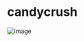 # candycrush
![image](https://user-images.githubusercontent.com/116159892/197177911-59935c7c-4380-4df8-9f75-4fb0e562e514.png)
